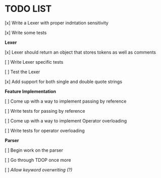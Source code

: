 # TODO LIST

[x] Write a Lexer with proper indntation sensitivity

[x] Write some tests

**Lexer**

[x] Lexer should return an object that stores tokens as well as comments

[ ] Write Lexer specific tests

[ ] Test the Lexer

[x] Add support for both single and double quote strings

**Feature Implementation**

[ ] Come up with a way to implement passing by reference

[ ] Write tests for passing by reference

[ ] Come up with a way to implement Operator overloading

[ ] Write tests for operator overloading

**Parser**

[ ] Begin work on the parser

[ ] Go through TDOP once more

[ ] _Allow keyword overwriting (?)_
